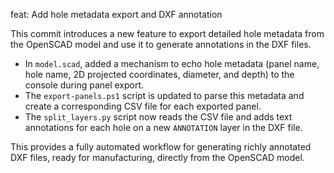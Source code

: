 feat: Add hole metadata export and DXF annotation

This commit introduces a new feature to export detailed hole metadata from the OpenSCAD model and use it to generate annotations in the DXF files.

- In `model.scad`, added a mechanism to echo hole metadata (panel name, hole name, 2D projected coordinates, diameter, and depth) to the console during panel export.
- The `export-panels.ps1` script is updated to parse this metadata and create a corresponding CSV file for each exported panel.
- The `split_layers.py` script now reads the CSV file and adds text annotations for each hole on a new `ANNOTATION` layer in the DXF file.

This provides a fully automated workflow for generating richly annotated DXF files, ready for manufacturing, directly from the OpenSCAD model.